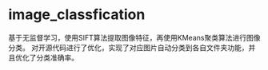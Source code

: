 # image_classfication
基于无监督学习，使用SIFT算法提取图像特征，再使用KMeans聚类算法进行图像分类。
对开源代码进行了优化，实现了对应图片自动分类到各自文件夹功能，并且优化了分类准确率。
